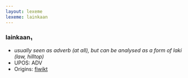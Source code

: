 ```yaml
---
layout: lexeme
lexeme: lainkaan
---
```


###  lainkaan₁

* _usually seen as adverb (at all), but can be analysed as a form of *laki* (law, hilltop)_
* UPOS:  ADV
* Origins: [fiwikt](https://fi.wiktionary.org/wiki/lainkaan) 

